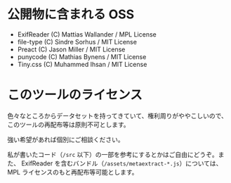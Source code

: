 # 公開物に含まれる OSS

- ExifReader (C) Mattias Wallander / MPL License
- file-type (C) Sindre Sorhus / MIT License
- Preact (C) Jason Miller / MIT License
- punycode (C) Mathias Bynens / MIT License
- Tiny.css (C) Muhammed Ihsan / MIT License

# このツールのライセンス

色々なところからデータセットを持ってきていて、権利周りがややこしいので、このツールの再配布等は原則不可とします。

強い希望があれば個別にご相談ください。

私が書いたコード（`/src` 以下）の一部を参考にするとかはご自由にどうぞ。また、 ExifReader を含むバンドル（`/assets/metaextract-*.js`）については、 MPL ライセンスのもと再配布等可能とします。
